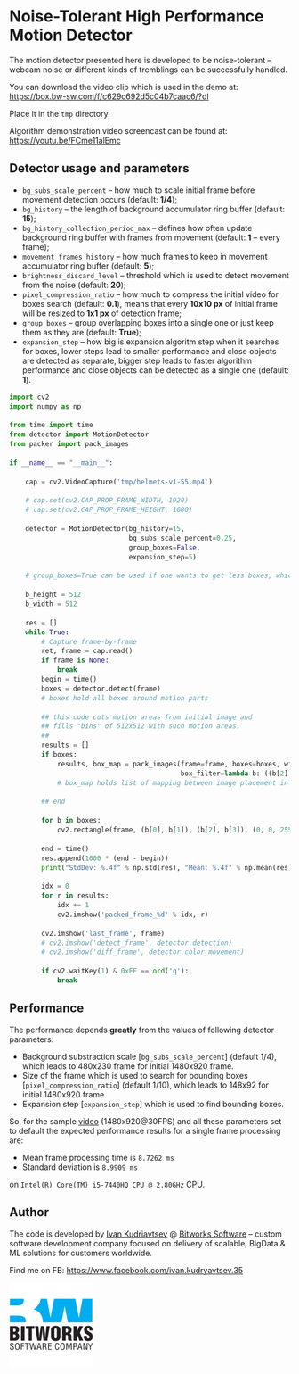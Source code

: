 # Noise-Tolerant High Performance Motion Detector

The motion detector presented here is developed to be noise-tolerant &ndash; webcam noise or different kinds of tremblings can be successfully handled.

You can download the video clip which is used in the demo at: https://box.bw-sw.com/f/c629c692d5c04b7caac6/?dl

Place it in the `tmp` directory.

Algorithm demonstration video screencast can be found at: https://youtu.be/FCme11alEmc

## Detector usage and parameters

* `bg_subs_scale_percent` &ndash; how much to scale initial frame before movement detection occurs (default: **1/4**);
* `bg_history` &ndash; the length of background accumulator ring buffer (default: **15**);
* `bg_history_collection_period_max` &ndash; defines how often update background ring buffer with frames from movement (default: **1** &ndash; every frame);
* `movement_frames_history` &ndash; how much frames to keep in movement accumulator ring buffer (default: **5**);
* `brightness_discard_level` &ndash; threshold which is used to detect movement from the noise (default: **20**);
* `pixel_compression_ratio` &ndash; how much to compress the initial video for boxes search (default: **0.1**), means that every **10x10 px** of initial frame will be resized to **1x1 px** of detection frame;
* `group_boxes` &ndash; group overlapping boxes into a single one or just keep them as they are (default: **True**);
* `expansion_step` &ndash; how big is expansion algoritm step when it searches for boxes, lower steps lead to smaller performance and close objects are detected as separate, bigger step leads to faster algorithm performance and close objects can be detected as a single one (default: **1**).

```python
import cv2
import numpy as np

from time import time
from detector import MotionDetector
from packer import pack_images

if __name__ == "__main__":

    cap = cv2.VideoCapture('tmp/helmets-v1-55.mp4')

    # cap.set(cv2.CAP_PROP_FRAME_WIDTH, 1920)
    # cap.set(cv2.CAP_PROP_FRAME_HEIGHT, 1080)

    detector = MotionDetector(bg_history=15,
                              bg_subs_scale_percent=0.25,
                              group_boxes=False,
                              expansion_step=5)

    # group_boxes=True can be used if one wants to get less boxes, which include all overlapping boxes

    b_height = 512
    b_width = 512

    res = []
    while True:
        # Capture frame-by-frame
        ret, frame = cap.read()
        if frame is None:
            break
        begin = time()
        boxes = detector.detect(frame)
        # boxes hold all boxes around motion parts

        ## this code cuts motion areas from initial image and
        ## fills "bins" of 512x512 with such motion areas.
        ##
        results = []
        if boxes:
            results, box_map = pack_images(frame=frame, boxes=boxes, width=b_width, height=b_height,
                                           box_filter=lambda b: ((b[2] - b[0]) * (b[3] - b[1])) > 1000)
            # box_map holds list of mapping between image placement in packed bins and original boxes

        ## end

        for b in boxes:
            cv2.rectangle(frame, (b[0], b[1]), (b[2], b[3]), (0, 0, 255), 1)

        end = time()
        res.append(1000 * (end - begin))
        print("StdDev: %.4f" % np.std(res), "Mean: %.4f" % np.mean(res), "Boxes found: ", len(boxes))

        idx = 0
        for r in results:
            idx += 1
            cv2.imshow('packed_frame_%d' % idx, r)

        cv2.imshow('last_frame', frame)
        # cv2.imshow('detect_frame', detector.detection)
        # cv2.imshow('diff_frame', detector.color_movement)

        if cv2.waitKey(1) & 0xFF == ord('q'):
            break

```

## Performance

The performance depends **greatly** from the values of following detector parameters:

* Background substraction scale [`bg_subs_scale_percent`] (default 1/4), which leads to 480x230 frame for initial 1480x920 frame.
* Size of the frame which is used to search for bounding boxes [`pixel_compression_ratio`] (default 1/10), which leads to 148x92 for initial 1480x920 frame.
* Expansion step [`expansion_step`] which is used to find bounding boxes.

So, for the sample [video](https://box.bw-sw.com/f/c629c692d5c04b7caac6/?dl) (1480x920@30FPS) and all these parameters set to default the expected performance results for a single frame processing are:

* Mean frame processing time is `8.7262 ms`
* Standard deviation is `8.9909 ms`

on `Intel(R) Core(TM) i5-7440HQ CPU @ 2.80GHz` CPU.

## Author

The code is developed by [Ivan Kudriavtsev](https://www.facebook.com/ivan.kudryavtsev.35) @ [Bitworks Software](https://bitworks.software/) &ndash; custom software development company focused on delivery of scalable, BigData & ML solutions for customers worldwide.

Find me on FB: https://www.facebook.com/ivan.kudryavtsev.35

![Bitworks Software](https://github.com/bwsw/cloudstack-ui/blob/master/screens/15047882.png)
